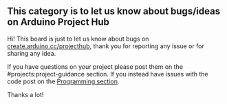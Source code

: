 ## This category is to let us know about bugs/ideas on Arduino Project Hub

Hi!
This board is just to let us know about bugs on [create.arduino.cc/projecthub](https://projecthub.arduino.cc/), thank you for reporting any issue or for sharing any idea.

If you have questions on your project please post them on the #projects:project-guidance section. If you instead have issues with the code post on the [Programming section](https://forum.arduino.cc/c/projects/programming/20).

Thanks a lot!
